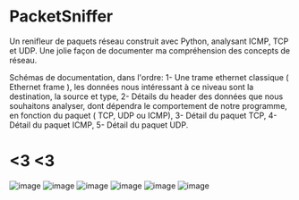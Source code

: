 # PacketSniffer
Un renifleur de paquets réseau construit avec Python, analysant ICMP, TCP et UDP. 
Une jolie façon de documenter ma compréhension des concepts de réseau.

Schémas de documentation, dans l'ordre:
1- Une trame ethernet classique ( Ethernet frame ), les données nous intéressant à ce niveau sont la destination, la source et type,
2- Détails du header des données que nous souhaitons analyser, dont dépendra le comportement de notre programme, en fonction du paquet ( TCP, UDP ou ICMP),
3- Détail du paquet TCP,
4- Détail du paquet ICMP,
5- Détail du paquet UDP.

# <3 <3




![image](https://user-images.githubusercontent.com/103506746/182119518-06779cd9-8e67-422a-bc66-3ceaf3c2618a.png)
![image](https://user-images.githubusercontent.com/103506746/182119975-6fc5dffc-ac6f-4289-9a82-1add9f02dbb3.png)
![image](https://user-images.githubusercontent.com/103506746/182120041-e0c3e9c8-441b-4e5a-ba81-7f2901d7333e.png)
![image](https://user-images.githubusercontent.com/103506746/182120376-5f4c8b91-97aa-4e69-87d9-ff0f759d3066.png)
![image](https://user-images.githubusercontent.com/103506746/182120509-b7f27c94-e36c-4d7a-a720-3dde7aee1bbe.png)
![image](https://user-images.githubusercontent.com/103506746/182120598-784603f1-013b-4bc1-8232-aad0952fec67.png)

